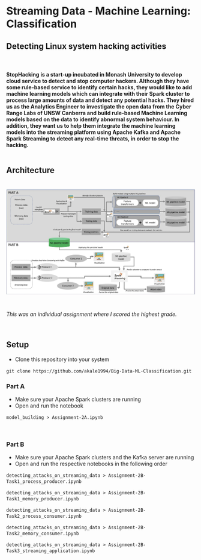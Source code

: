# Streaming Data - Machine Learning: Classification
## Detecting Linux system hacking activities
<br>

#### StopHacking is a start-up incubated in Monash University to develop cloud service to detect and stop computer hackers. Although they have some rule-based service to identify certain hacks, they would like to add machine learning models which can integrate with their Spark cluster to process large amounts of data and detect any potential hacks. They hired us as the Analytics Engineer to investigate the open data from the Cyber Range Labs of UNSW Canberra and build rule-based Machine Learning models based on the data to identify abnormal system behaviour. In addition, they want us to help them integrate the machine learning models into the streaming platform using Apache Kafka and Apache Spark Streaming to detect any real-time threats, in order to stop the hacking.<br><br>

## Architecture
# ![screenshot](screenshot/architecture.png)

<br><i>This was an individual assignment where I scored the highest grade.</i>

<br>

## Setup

* Clone this repository into your system
```
git clone https://github.com/akale1994/Big-Data-ML-Classification.git
```
### Part A
* Make sure your Apache Spark clusters are running<br>
* Open and run the notebook
```
model_building > Assignment-2A.ipynb
```
<br>

### Part B
* Make sure your Apache Spark clusters and the Kafka server are running<br>
* Open and run the respective notebooks in the following order
```
detecting_attacks_on_streaming_data > Assignment-2B-Task1_process_producer.ipynb
```
```
detecting_attacks_on_streaming_data > Assignment-2B-Task1_memory_producer.ipynb
```
```
detecting_attacks_on_streaming_data > Assignment-2B-Task2_process_consumer.ipynb
```
```
detecting_attacks_on_streaming_data > Assignment-2B-Task2_memory_consumer.ipynb
```
```
detecting_attacks_on_streaming_data > Assignment-2B-Task3_streaming_application.ipynb
```
